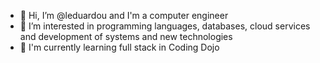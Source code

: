 - 👋 Hi, I’m @leduardou and I'm a computer engineer
- 👀 I’m interested in programming languages, databases, cloud services and development of systems and new technologies
- 🌱 I'm currently learning full stack in Coding Dojo

<!---
leduardou/leduardou is a ✨ special ✨ repository because its `README.md` (this file) appears on your GitHub profile.
You can click the Preview link to take a look at your changes.
--->
